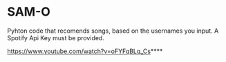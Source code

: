 # SAM-O

Pyhton code that recomends songs, based on the usernames you input.
A Spotify Api Key must be provided.

https://www.youtube.com/watch?v=oFYFqBLq_Cs****
